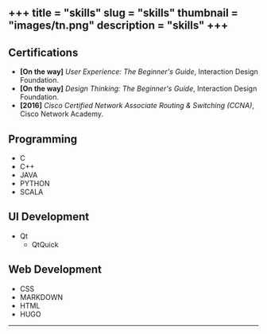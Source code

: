 
+++
title = "skills"
slug = "skills"
thumbnail = "images/tn.png"
description = "skills"
+++
---------------------------

## Certifications
* **[On the way]** *User Experience: The Beginner's Guide*, Interaction Design Foundation.
* **[On the way]** *Design Thinking: The Beginner's Guide*, Interaction Design Foundation.
* **[2016]** *Cisco Certified Network Associate Routing & Switching (CCNA)*, Cisco Network Academy.

## Programming
* C
* C++
* JAVA
* PYTHON
* SCALA

## UI Development
* Qt
  * QtQuick

## Web Development
* CSS
* MARKDOWN
* HTML
* HUGO

---------------------------
